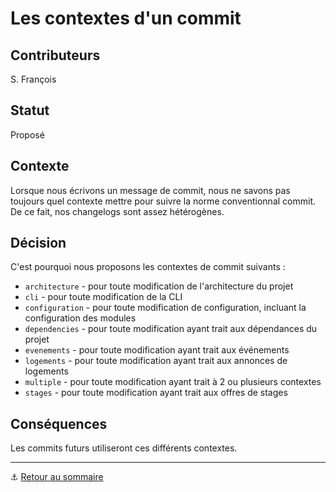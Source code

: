 # Les contextes d'un commit

## Contributeurs

S. François

## Statut

Proposé

## Contexte

Lorsque nous écrivons un message de commit, nous ne savons pas toujours quel contexte mettre pour suivre la norme 
conventionnal commit. De ce fait, nos changelogs sont assez hétérogènes.

## Décision

C'est pourquoi nous proposons les contextes de commit suivants :

+ `architecture` - pour toute modification de l'architecture du projet
+ `cli` - pour toute modification de la CLI
+ `configuration` - pour toute modification de configuration, incluant la configuration des modules
+ `dependencies` - pour toute modification ayant trait aux dépendances du projet
+ `evenements` - pour toute modification ayant trait aux événements
+ `logements` - pour toute modification ayant trait aux annonces de logements
+ `multiple` - pour toute modification ayant trait à 2 ou plusieurs contextes
+ `stages` - pour toute modification ayant trait aux offres de stages

## Conséquences

Les commits futurs utiliseront ces différents contextes.

---

⚓️ [Retour au sommaire](./index.md)
